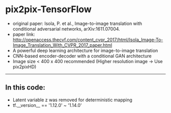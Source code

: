 # pix2pix-TensorFlow
- original paper: Isola, P. et al., Image-to-image translation with conditional adversarial networks, arXiv:1611.07004.
- paper link: http://openaccess.thecvf.com/content_cvpr_2017/html/Isola_Image-To-Image_Translation_With_CVPR_2017_paper.html
- A powerful deep learning architecture for image-to-image translation
- CNN-based encoder-decoder with a conditional GAN architecture
- Image size < 400 x 400 recommended (Higher resolution image -> Use pix2pixHD)
---
## In this code:
- Latent variable z was removed for deterministic mapping
- tf.\_\_version\_\_ == '1.12.0' ~ '1.14.0'
